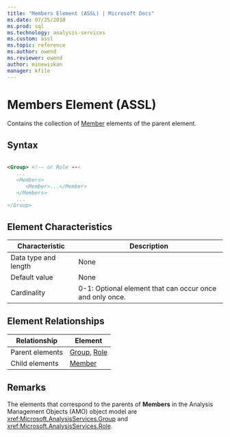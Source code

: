 ```yaml
---
title: "Members Element (ASSL) | Microsoft Docs"
ms.date: 07/25/2018
ms.prod: sql
ms.technology: analysis-services
ms.custom: assl
ms.topic: reference
ms.author: owend
ms.reviewer: owend
author: minewiskan
manager: kfile
---
```

# Members Element (ASSL)

  Contains the collection of [Member](objects/member-element-assl.md) elements of the parent element.  
  
## Syntax  
  
```xml  
  
<Group> <!-- or Role --<  
   ...  
   <Members>  
      <Member>...</Member>  
   </Members>  
   ...  
</Group>  
```  
  
## Element Characteristics  
  
|Characteristic|Description|  
|--------------------|-----------------|  
|Data type and length|None|  
|Default value|None|  
|Cardinality|0-1: Optional element that can occur once and only once.|  
  
## Element Relationships  
  
|Relationship|Element|  
|------------------|-------------|  
|Parent elements|[Group](objects/group-element-assl.md), [Role](objects/role-element-assl.md)|  
|Child elements|[Member](objects/member-element-assl.md)|  
  
## Remarks  
 The elements that correspond to the parents of **Members** in the Analysis Management Objects (AMO) object model are <xref:Microsoft.AnalysisServices.Group> and <xref:Microsoft.AnalysisServices.Role>.  
